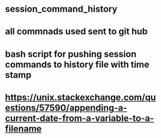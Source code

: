 # session_command_history
# all commnads used sent to git hub

# bash script for pushing session commands to history file with time stamp


# https://unix.stackexchange.com/questions/57590/appending-a-current-date-from-a-variable-to-a-filename
